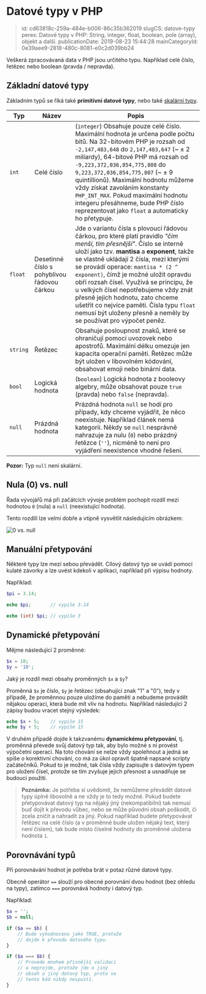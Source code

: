 Datové typy v PHP
================================

> id: cd63818c-259a-484e-b006-86c35b362019
> slugCS: datove-typy
> perex: Datové typy v PHP: String, integer, float, boolean, pole (array), objekt a další.
> publicationDate: 2019-08-23 15:44:28
> mainCategoryId: 0e39aee9-2818-480c-8081-e0c2d039bb24

Veškerá zpracovávaná data v PHP jsou určitého typu. Například celé číslo, řetězec nebo boolean (pravda / nepravda).

Základní datové typy
--------------------

Základním typů se říká také **primitivní datové typy**, nebo také <a href="/funkce-is-scalar">skalární typy</a>.

| Typ     | Název           | Popis |
|---------|-----------------|-------|
| `int` | Celé číslo      | (`integer`) Obsahuje pouze celé číslo. Maximální hodnota je určena podle počtu bitů. Na 32-bitovém PHP je rozsah od `-2,147,483,648` do `2,147,483,647` (~ ± 2 miliardy), 64-bitové PHP má rozsah od `-9,223,372,036,854,775,808` do `9,223,372,036,854,775,807` (~ ± 9 quintillionů). Maximální hodnotu můžeme vždy získat zavoláním konstanty `PHP_INT_MAX`. Pokud maximální hodnotu integeru přesáhneme, bude PHP číslo reprezentovat jako `float` a automaticky ho přetypuje.
| `float`   | Desetinné číslo s pohyblivou řádovou čárkou | Jde o variantu čísla s plovoucí řádovou čárkou, pro které platí pravidlo *"čím menší, tím přesnější"*. Číslo se interně uloží jako tzv. **mantisa** a **exponent**, takže se vlastně ukládají 2 čísla, mezi kterými se provádí operace: `mantisa * (2 ^ exponent)`, čímž je možné uložit opravdu obří rozsah čísel. Využívá se principu, že u velkých čísel nepotřebujeme vždy znát přesně jejich hodnotu, zato chceme ušetřit co nejvíce paměti. Čísla typu `float` nemusí být uloženy přesně a neměly by se používat pro výpočet peněz.
| `string`  | Řetězec         | Obsahuje posloupnost znaků, které se ohraničují pomocí uvozovek nebo apostrofů. Maximální délku omezuje jen kapacita operační paměti. Řetězec může být uložen v libovolném kódování, obsahovat emoji nebo binární data.
| `bool` | Logická hodnota | (`boolean`) Logická hodnota z booleovy algebry, může obsahovat pouze `true` (pravda) nebo `false` (nepravda).
| `null`    | Prázdná hodnota | Prázdná hodnota `null` se hodí pro případy, kdy chceme vyjádřit, že něco neexistuje. Například článek nemá kategorii. Někdy se `null` nesprávně nahrazuje za nulu (`0`) nebo prázdný řetězce (`''`), nicméně to není pro vyjádření neexistence vhodné řešení.

**Pozor:** Typ `null` není skalární.

Nula (0) vs. null
----------------

Řada vývojářů má při začátcích vývoje problém pochopit rozdíl mezi hodnotou `0` (nula) a `null` (neexistující hodnota).

Tento rozdlíl lze velmi dobře a vtipně vysvětlit následujícím obrázkem:

<img src="{$baseUrl}/images/0-vs-null.jpg" alt="0 vs. null" class="w-100 mb-3">

Manuální přetypování
--------------------

Některé typy lze mezi sebou převádět. Cílový datový typ se uvádí pomocí kulaté závorky a lze uvést kdekoli v aplikaci, například při výpisu hodnoty.

Například:

```php
$pi = 3.14;

echo $pi;       // vypíše 3.14

echo (int) $pi; // vypíše 3
```

Dynamické přetypování
---------------------

Mějme následující 2 proměnné:

```php
$x = 10;
$y = '10';
```

Jaký je rozdíl mezi obsahy proměnných `$x` a `$y`?

Proměnná `$x` je číslo, `$y` je řetězec (obsahující znak "1" a "0"), tedy v případě, že proměnnou pouze uložíme do paměti a nebudeme provádět nějakou operaci, která bude mít vliv na hodnotu. Například následující 2 zápisy budou vracet stejný výsledek:

```php
echo $x + 5;	// vypíše 15
echo $y + 5;	// vypíše 15
```

V druhém případě dojde k takzvanému **dynamickému přetypování**, tj. proměnná převede svůj datový typ tak, aby bylo možné s ní provést výpočetní operaci. Na toto chování se nelze vždy spolehnout a jedná se spíše o korektivní chování, co má za úkol opravit špatně napsané scripty začátečníků. Pokud to je možné, tak čísla vždy zapisujte s datovým typem pro uložení čísel, protože se tím zvyšuje jejich přesnost a usnadňuje se budoucí použití.

> **Poznámka:** Je potřeba si uvědomit, že nemůžeme převádět datové typy úplně libovolně a ne vždy je to tedy možné. Pokud budete přetypovávat datový typ na nějaký jiný (nekompatibilní) tak nemusí buď dojít k převodu vůbec, nebo se může původní obsah poškodit, či zcela zničit a nahradit za jiný. Pokud například budete přetypovávat řetězec na celé číslo (a v proměnné bude uložen nějaký text, který není číslem), tak bude místo číselné hodnoty do proměnné uložena hodnota `1`.

Porovnávání typů
----------------

Při porovnávání hodnot je potřeba brát v potaz různé datové typy.

Obecně operátor `==` slouží pro obecné porovnání dvou hodnot (bez ohledu na typy), zatímco `===` porovnává hodnoty i datový typ.

Například:

```php
$a = '';
$b = null;

if ($a == $b) {
	// Bude vyhodnoceno jako TRUE, protože
	// dojde k převodu datového typu.
}

if ($a === $b) {
	// Provede mnohem přísnější validaci
	// a neprojde, protože jde o jiný
	// obsah a jiný datový typ, proto se
	// tento kód nikdy nespustí.
}
```
